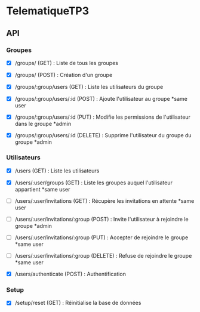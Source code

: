 # TelematiqueTP3

## API
### Groupes
- [x] /groups/ (GET) : Liste de tous les groupes
- [x] /groups/ (POST) : Création d'un groupe

- [x] /groups/:group/users (GET) : Liste les utilisateurs du groupe
- [x] /groups/:group/users/:id (POST) : Ajoute l'utilisateur au groupe                              *same user
- [x] /groups/:group/users/:id (PUT) : Modifie les permissions de l'utilisateur dans le groupe      *admin
- [x] /groups/:group/users/:id (DELETE) : Supprime l'utilisateur du groupe du groupe                *admin


### Utilisateurs
- [x] /users (GET) : Liste les utilisateurs

- [x] /users/:user/groups (GET) : Liste les groupes auquel l'utilisateur appartient                 *same user

- [ ] /users/:user/invitations (GET) : Récupère les invitations en attente                          *same user
- [ ] /users/:user/invitations/:group (POST) : Invite l'utilisateur à rejoindre le groupe           *admin
- [ ] /users/:user/invitations/:group (PUT) : Accepter de rejoindre le groupe                       *same user
- [ ] /users/:user/invitations/:group (DELETE) : Refuse de rejoindre le groupe                      *same user

- [x] /users/authenticate (POST) : Authentification

### Setup
- [x] /setup/reset (GET) : Réinitialise la base de données
